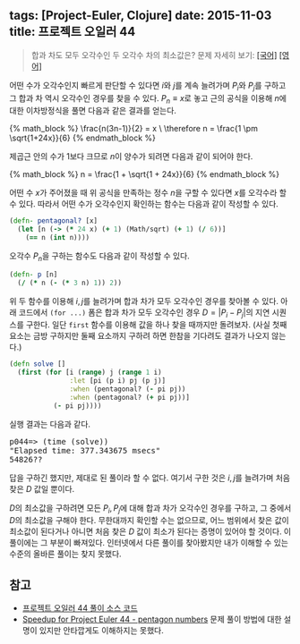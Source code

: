 tags: [Project-Euler, Clojure]
date: 2015-11-03
title: 프로젝트 오일러 44
---
> 합과 차도 모두 오각수인 두 오각수 차의 최소값은?
> 문제 자세히 보기: [[국어]](http://euler.synap.co.kr/prob_detail.php?id=44) [[영어]](https://projecteuler.net/problem=44)

어떤 수가 오각수인지 빠르게 판단할 수 있다면 $i$와 $j$를 계속 늘려가며 $P_i$와 $P_j$를 구하고 그 합과 차 역시 오각수인 경우를 찾을 수 있다. $P_n ≡ x$로 놓고 근의 공식을 이용해 $n$에 대한 이차방정식을 풀면 다음과 같은 결과를 얻는다.
<!--more-->

{% math_block %}
\frac{n(3n-1)}{2} = x \\
\therefore n = \frac{1 \pm \sqrt{1+24x}}{6}
{% endmath_block %}

제곱근 안의 수가 1보다 크므로 $n$이 양수가 되려면 다음과 같이 되어야 한다.

{% math_block %}
n = \frac{1 + \sqrt{1 + 24x}}{6}
{% endmath_block %}

어떤 수 $x$가 주어졌을 때 위 공식을 만족하는 정수 $n$을 구할 수 있다면 $x$를 오각수라 할 수 있다. 따라서 어떤 수가 오각수인지 확인하는 함수는 다음과 같이 작성할 수 있다.

```clojure
(defn- pentagonal? [x]
  (let [n (-> (* 24 x) (+ 1) (Math/sqrt) (+ 1) (/ 6))]
    (== n (int n))))
```

오각수 $P_n$을 구하는 함수도 다음과 같이 작성할 수 있다.

```clojure
(defn- p [n]
  (/ (* n (- (* 3 n) 1)) 2))
```

위 두 함수를 이용해 $i, j$를 늘려가며 합과 차가 모두 오각수인 경우를 찾아볼 수 있다. 아래 코드에서 `(for ...)` 폼은 합과 차가 모두 오각수인 경우 $D = |P_i - P_j|$의 지연 시퀀스를 구한다. 일단 `first` 함수를 이용해 값을 하나 찾을 때까지만 돌려보자. (사실 첫째 요소는 금방 구하지만 둘째 요소까지 구하려 하면 한참을 기다려도 결과가 나오지 않는다.)

```clojure
(defn solve []
  (first (for [i (range) j (range 1 i)
               :let [pi (p i) pj (p j)]
               :when (pentagonal? (- pi pj))
               :when (pentagonal? (+ pi pj))]
           (- pi pj))))
```

실행 결과는 다음과 같다.

<pre class="console">
p044=> (time (solve))
"Elapsed time: 377.343675 msecs"
54826??
</pre>

답을 구하긴 했지만, 제대로 된 풀이라 할 수 없다. 여기서 구한 것은 $i, j$를 늘려가며 처음 찾은 $D$ 값일 뿐이다.

$D$의 최소값을 구하려면 모든 $P_i, P_j$에 대해 합과 차가 오각수인 경우를 구하고, 그 중에서 $D$의 최소값을 구해야 한다. 무한대까지 확인할 수는 없으므로, 어느 범위에서 찾은 값이 최소값이 된다거나 아니면 처음 찾은 $D$ 값이 최소가 된다는 증명이 있어야 할 것이다. 이 풀이에는 그 부분이 빠져있다. 인터넷에서 다른 풀이를 찾아봤지만 내가 이해할 수 있는 수준의 올바른 풀이는 찾지 못했다.

## 참고
* [프로젝트 오일러 44 풀이 소스 코드](https://github.com/ntalbs/euler/blob/master/src/p044.clj)
* [Speedup for Project Euler 44 - pentagon numbers](http://codereview.stackexchange.com/questions/93232/speedup-for-project-euler-44-pentagon-numbers)
문제 풀이 방법에 대한 설명이 있지만 안타깝게도 이해하지는 못했다.
